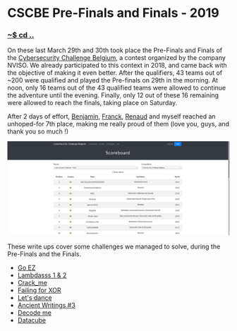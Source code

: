 # CSCBE Pre-Finals and Finals - 2019

### [~$ cd ..](../)

On these last March 29th and 30th took place the Pre-Finals and Finals of the [Cybersecurity Challenge Belgium](https://www.cybersecuritychallenge.be), a contest organized by the company NVISO. We already participated to this
context in 2018, and came back with the objective of making it even better. After the qualifiers, 43 teams out of ~200 were qualified and played the Pre-finals on 29th in the morning. At noon, only 16 teams out of
the 43 qualified teams were allowed to continue the adventure until the evening. Finally, only 12 out of these 16 remaining were allowed to reach the finals, taking place on Saturday.

After 2 days of effort, [Benjamin](https://nicode.me/), [Franck](https://alect096.github.io/), [Renaud](http://renaud11232.github.io/) and myself reached an unhoped-for 7th place, making me really proud of them (love you, guys, and thank you so much !)

![scoreboard](scoreboard.png)

These write ups cover some challenges we managed to solve, during the Pre-Finals and the Finals.

* [Go EZ](go_ez/)
* [Lambdasss 1 & 2](lambdasss/)
* [Crack_me](crack_me/)
* [Failing for XOR](failing_xor/)
* [Let's dance](lets_dance/)
* [Ancient Writings #3](ancient_writings/)
* [Decode me](decode_me/)
* [Datacube](datacube/)
